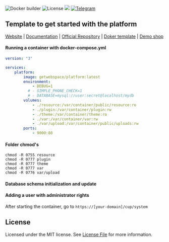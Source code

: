 ![Docker builder](https://github.com/getwebspace/platform/workflows/Docker%20builder/badge.svg)
![License](https://img.shields.io/github/license/getwebspace/platform)
![](https://visitor-badge.glitch.me/badge?page_id=getwebspace.platform.template)
[![Telegram](https://img.shields.io/badge/chat-on%20Telegram-2ba2d9.svg)](https://t.me/WSEPlatform)

## Template to get started with the platform

[Website](https://getwebspace.org/) |
[Documentation](https://github.com/getwebspace/platform/wiki) |
[Official Repository](https://github.com/getwebspace/platform) |
[Doker template](https://github.com/getwebspace/platform-template) |
[Demo shop](https://demo.getwebspace.org)

#### Running a container with docker-compose.yml

```yaml
version: "3"

services:
    platform:
        image: getwebspace/platform:latest
        environment:
            - DEBUG=1
          # - SIMPLE_PHONE_CHECK=1
          # - DATABASE=mysql://user:secret@localhost/mydb
        volumes:
            - ./resource:/var/container/public/resource:ro
            - ./plugin:/var/container/plugin:rw
            - ./theme:/var/container/theme:ro
            - ./var:/var/container/var:rw
            - ./var/upload:/var/container/public/uploads:rw
        ports:
            - 9000:80
```

#### Folder chmod's
```shell script
chmod -R 0755 resource
chmod -R 0777 plugin
chmod -R 0777 theme
chmod -R 0777 var
chmod -R 0776 var/upload
```

#### Database schema initialization and update
#### Adding a user with administrator rights
After starting the container, go to `https://[your-domain]/cup/system`


## License
Licensed under the MIT license. See [License File](LICENSE.md) for more information.

